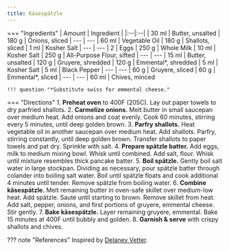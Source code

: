 ```yaml
---
title: Käsespätzle
---
```


=== "Ingredients"
    | Amount | Ingredient |
    |:--|:--|
    | 30 ml | Butter, unsalted
    | 180 g | Onions, sliced
    | ---   | ---
    | 60 ml | Vegetable Oil
    | 180 g | Shallots, sliced
    | 1 ml  | Kosher Salt
    | ---   | ---
    | 2     | Eggs
    | 250 g | Whole Milk
    | 10 ml | Kosher Salt
    | 250 g | All-Purpose Flour, sifted
    | ---   | ---
    | 15 ml | Butter, unsalted
    | 120 g | Gruyere, shredded
    | 120 g | Emmental*, shredded
    | 5 ml  | Kosher Salt
    | 5 ml  | Black Pepper
    | ---   | ---
    | 60 g  | Gruyere, sliced
    | 60 g  | Emmental*, sliced
    | ---   | ---
    | 60 ml | Chives, minced

    !!! question "*Substitute swiss for emmental cheese."


=== "Directions"
    1. **Preheat oven** to 400F (205C). Lay out paper towels to dry parfried shallots.
    2. **Carmelize onions.** Melt butter in small saucepan over medium heat. Add onions and coat evenly. Cook 60 minutes, stirring every 5 minutes, until deep golden brown.
    3. **Parfry shallots.** Heat vegetable oil in another saucepan over medium heat. Add shallots. Parfry, stirring constantly, until deep golden brown. Transfer shallots to paper towels and pat dry. Sprinkle with salt.
    4. **Prepare spätzle batter.** Add eggs, milk to medium mixing bowl. Whisk until combined. Add salt, flour. Whisk until mixture resembles thick pancake batter.
    5. **Boil spätzle.** Gently boil salt water in large stockpan. Dividing as necessary, pour spätzle batter through colander into boiling salt water. Boil until spätzle floats and cook additional 4 minutes until tender. Remove spätzle from boiling water.
    6. **Combine käsespätzle.** Melt remaining butter in oven-safe skillet over medium-low heat. Add spätzle. Saute until starting to brown. Remove skillet from heat. Add salt, pepper, onions, and first portions of gruyere, emmental cheese. Stir gently.
    7. **Bake käsespätzle.** Layer remaining gruyere, emmental. Bake 15 minutes at 400F until bubbly and golden.
    8. **Garnish & serve** with crispy shallots and chives.

??? note "References"
    Inspired by [Delaney Vetter](https://food52.com/recipes/82616-spaetzle-recipe-with-cheese-onions).
